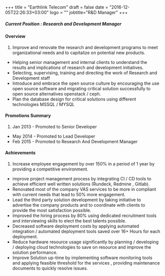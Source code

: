 +++
title = "Earthlink Telecom"
draft = false
date = "2016-12-05T22:26:33+03:00"
logo = ""
jobtitle="R&D Manager"
+++

##### Current Position : Research and Development Manager

#### Overview

1. Improve and renovate the research and development programs to meet organizational needs and to capitalize on potential new products.
* Helping senior management and internal clients to understand the results and implications of research and development initiatives.
* Selecting, supervising, training and directing the work of Research and Development staff
* Introduce and embrace the open source culture by encouraging the use open source software and migrating critical solution successfully to open source alternatives openstack / ceph.
* Plan the database design for critical solutions using different technologies MSSQL / MYSQL

#### Promotions Summary

1. Jan 2013 - Promoted to Senior Developer
* May 2014 - Promoted to Lead Developer
* Feb 2015 - Promoted to Research And Development Manager

#### Achievements

1. Increase employee engagement by over 150% in a period of 1 year by providing a competitive environment.
* improve project management process by integrating CI / CD tools to achieve efficient well written solutions (Rundeck, Redmine , Gitlab).
* Renovated most of the company VAS services to be more in compliant with current needs that lead to 50% more engagement.
* Lead the third party solution development by taking initiative to advertise the company products and to coordinate with clients to provide the most satisfaction possible.
* Improved the hiring process by 80% using dedicated recruitment tools and interviewing skills to elect the best talents possible.
* Decreased software deployment costs by applying automated integration / automated deployment tools saved over 16+ Hours for each deployment.
* Reduce hardware resource usage significantly by planning / developing / deploying cloud technologies to save on resource and improve the solution performance.
* Improve Solution up-time by implementing software monitoring tools and applying feasible threshold for the services , providing maintenance documents to quickly resolve issues.
